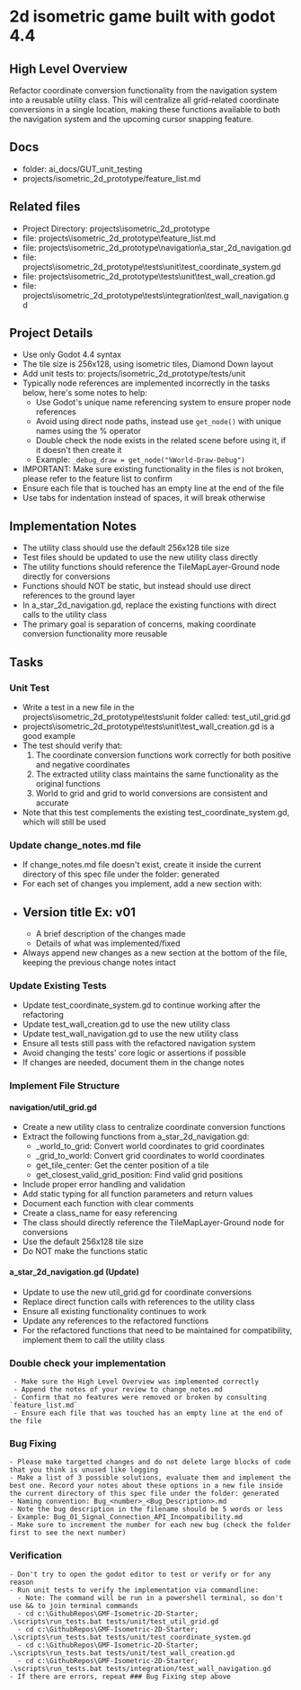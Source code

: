 # 2d isometric game built with godot 4.4

## High Level Overview
Refactor coordinate conversion functionality from the navigation system into a reusable utility class. This will centralize all grid-related coordinate conversions in a single location, making these functions available to both the navigation system and the upcoming cursor snapping feature.

## Docs
 - folder: ai_docs/GUT_unit_testing
 - projects/isometric_2d_prototype/feature_list.md

## Related files
 - Project Directory: projects\isometric_2d_prototype
 - file: projects\isometric_2d_prototype\feature_list.md
 - file: projects\isometric_2d_prototype\navigation\a_star_2d_navigation.gd
 - file: projects\isometric_2d_prototype\tests\unit\test_coordinate_system.gd
 - file: projects\isometric_2d_prototype\tests\unit\test_wall_creation.gd
 - file: projects\isometric_2d_prototype\tests\integration\test_wall_navigation.gd

## Project Details
 - Use only Godot 4.4 syntax
 - The tile size is 256x128, using isometric tiles, Diamond Down layout
 - Add unit tests to: projects/isometric_2d_prototype/tests/unit
 - Typically node references are implemented incorrectly in the tasks below, here's some notes to help:
   - Use Godot's unique name referencing system to ensure proper node references
   - Avoid using direct node paths, instead use `get_node()` with unique names using the % operator
   - Double check the node exists in the related scene before using it, if it doesn't then create it
   - Example: `_debug_draw = get_node("%World-Draw-Debug")`
  - IMPORTANT: Make sure existing functionality in the files is not broken, please refer to the feature list to confirm
  - Ensure each file that is touched has an empty line at the end of the file
  - Use tabs for indentation instead of spaces, it will break otherwise

## Implementation Notes
- The utility class should use the default 256x128 tile size
- Test files should be updated to use the new utility class directly
- The utility functions should reference the TileMapLayer-Ground node directly for conversions
- Functions should NOT be static, but instead should use direct references to the ground layer
- In a_star_2d_navigation.gd, replace the existing functions with direct calls to the utility class
- The primary goal is separation of concerns, making coordinate conversion functionality more reusable

## Tasks

### Unit Test
 - Write a test in a new file in the projects\isometric_2d_prototype\tests\unit folder called: test_util_grid.gd
 - projects\isometric_2d_prototype\tests\unit\test_wall_creation.gd is a good example
 - The test should verify that:
   1. The coordinate conversion functions work correctly for both positive and negative coordinates
   2. The extracted utility class maintains the same functionality as the original functions
   3. World to grid and grid to world conversions are consistent and accurate
 - Note that this test complements the existing test_coordinate_system.gd, which will still be used

### Update change_notes.md file
 - If change_notes.md file doesn't exist, create it inside the current directory of this spec file under the folder: generated
 - For each set of changes you implement, add a new section with:
  - ## Version title Ex: v01
    - A brief description of the changes made
    - Details of what was implemented/fixed
 - Always append new changes as a new section at the bottom of the file, keeping the previous change notes intact

### Update Existing Tests
 - Update test_coordinate_system.gd to continue working after the refactoring
 - Update test_wall_creation.gd to use the new utility class
 - Update test_wall_navigation.gd to use the new utility class
 - Ensure all tests still pass with the refactored navigation system
 - Avoid changing the tests' core logic or assertions if possible
 - If changes are needed, document them in the change notes

### Implement File Structure

#### navigation/util_grid.gd
- Create a new utility class to centralize coordinate conversion functions
- Extract the following functions from a_star_2d_navigation.gd:
  - _world_to_grid: Convert world coordinates to grid coordinates
  - _grid_to_world: Convert grid coordinates to world coordinates
  - get_tile_center: Get the center position of a tile
  - get_closest_valid_grid_position: Find valid grid positions
- Include proper error handling and validation
- Add static typing for all function parameters and return values
- Document each function with clear comments
- Create a class_name for easy referencing
- The class should directly reference the TileMapLayer-Ground node for conversions
- Use the default 256x128 tile size
- Do NOT make the functions static

#### a_star_2d_navigation.gd (Update)
- Update to use the new util_grid.gd for coordinate conversions
- Replace direct function calls with references to the utility class
- Ensure all existing functionality continues to work
- Update any references to the refactored functions
- For the refactored functions that need to be maintained for compatibility, implement them to call the utility class

### Double check your implementation
```
 - Make sure the High Level Overview was implemented correctly
 - Append the notes of your review to change_notes.md
 - Confirm that no features were removed or broken by consulting `feature_list.md`
 - Ensure each file that was touched has an empty line at the end of the file
```

### Bug Fixing
```
- Please make targetted changes and do not delete large blocks of code that you think is unused like logging
- Make a list of 3 possible solutions, evaluate them and implement the best one. Record your notes about these options in a new file inside the current directory of this spec file under the folder: generated
- Naming convention: Bug_<number>_<Bug_Description>.md
- Note the bug description in the filename should be 5 words or less
- Example: Bug_01_Signal_Connection_API_Incompatibility.md
- Make sure to increment the number for each new bug (check the folder first to see the next number)
```

### Verification
```
- Don't try to open the godot editor to test or verify or for any reason
- Run unit tests to verify the implementation via commandline:
  - Note: The command will be run in a powershell terminal, so don't use && to join terminal commands
  - cd c:\GithubRepos\GMF-Isometric-2D-Starter; .\scripts\run_tests.bat tests/unit/test_util_grid.gd
  - cd c:\GithubRepos\GMF-Isometric-2D-Starter; .\scripts\run_tests.bat tests/unit/test_coordinate_system.gd
  - cd c:\GithubRepos\GMF-Isometric-2D-Starter; .\scripts\run_tests.bat tests/unit/test_wall_creation.gd
  - cd c:\GithubRepos\GMF-Isometric-2D-Starter; .\scripts\run_tests.bat tests/integration/test_wall_navigation.gd
- If there are errors, repeat ### Bug Fixing step above
```
